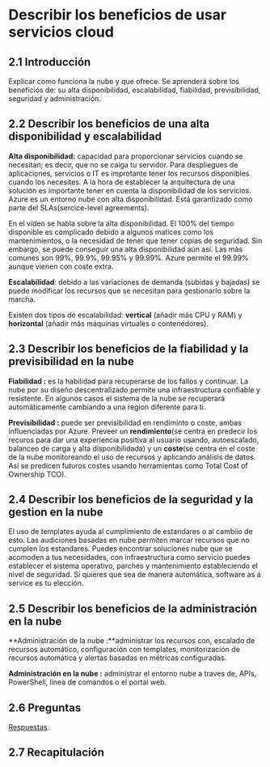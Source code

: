 # Describir los beneficios de usar servicios cloud

## 2.1 Introducción 

Explicar como funciona la nube y que ofrece. Se aprenderá sobre los beneficiós de: su alta disponibilidad,  escalabilidad, fiabilidad, previsibilidad, seguridad y administración.

## 2.2 Describir los beneficios de una alta disponibilidad y escalabilidad

**Alta disponibilidad:** capacidad para proporcionar servicios cuando se necesitan; es decir, que no se caiga tu servidor. Para despliegues de aplicaciones, servicios o IT es improtante tener los recursos disponibles cuando los necesites. A la hora de establecer la arquitectura de una solución es importante tener en cuenta la disponibilidad de los servicios. Azure es un entorno nube con alta disponibilidad. Está garantizado como parte del SLAs(sercice-level agreements).


En el vídeo se habla sobre la alta disponibilidad. El 100% del tiempo disponible es complicado debido a algunos matices como los mantenimientos, o la necesidad de tener que tener copias de seguridad. Sin embargo, se puede conseguir una alta disponibilidad aún así. Las más comunes son 99%, 99.9%, 99.95% y 99.99%. Azure permite el 99.99% aunque vienen con coste extra.

**Escalabilidad**: debido a las variaciones de demanda (subidas y bajadas) se puede modificar los recursos que se necesitan para gestionarlo sobre la marcha.

Existen dos tipos de escalabilidad: **vertical** (añadir más CPU y RAM) y **horizontal** (añadir más máquinas virtuales o contenedores).

## 2.3 Describir los beneficios de la fiabilidad y la previsibilidad en la nube

**Fiabilidad :** es la habilidad para recuperarse de los fallos y continuar. La nube por su diseño descentralizado permite una infraestructura confiable y resistente. En algunos casos el sistema de la nube se recuperará automáticamente cambiando a una region diferente para ti.

**Previsibilidad :** puede ser previsibilidad en rendiminto o coste, ambas influenciadas por Azure. Preveer un **rendimiento**(se centra en predecir los recuros para dar una experiencia positiva al usuario usando, autoescalado, balanceo de carga y alta disponibilidada) y un **coste**(se centra en el coste de la nube monitoreando el uso de recursos y aplicando análisis de datos. Así se predicen futuros costes usando herramientas como Total Cost of Ownership TCO).

## 2.4 Describir los beneficios de la seguridad y la gestion en la nube

El uso de templates ayuda al cumplimiento de estandares o al cambiio de esto. Las audiciones basadas en nube permiten marcar recursos que no cumplen los estandares. Puedes encontrar soluciones nube que se acomoden a tus necesidades, con infraestructura como servicio puedes establecer el sistema operativo, parches y mantenimiento estableciendo el nivel de seguridad. Si quieres que sea de manera automática, software as a service es tu elección.

## 2.5 Describir los beneficios de la administración en la nube

**Administración de la nube :**administrar los recursos con, escalado de recursos automático, configuración con templates, monitorización de recursos automática y alertas basadas en métricas configuradas.

**Administración en la nube :** administrar el entorno nube a traves de, APIs, PowerShell, linea de comandos o el portal web.

## 2.6 Preguntas

[Respuestas](Recopilacion%20preguntas%20Azure.md).

## 2.7 Recapitulación